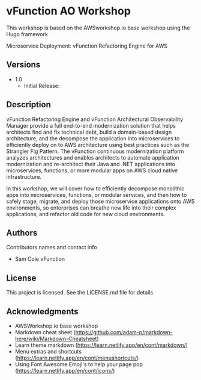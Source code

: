 # vFunction AO Workshop

This workshop is based on the AWSworkshop.io base workshop using the Hugo framework

Microservice Deployment: vFunction Refactoring Engine for AWS

## Versions
 * 1.0
    * Initial Release:
    


## Description

vFunction Refactoring Engine and vFunction Architectural Observability Manager provide a full end-to-end modernization solution that helps architects find and fix technical debt, build a domain-based design architecture, and the decompose the application into microservices to efficiently deploy on to AWS architecture using best practices such as the Strangler Fig Pattern. The vFunction continuous modernization platform analyzes architectures and enables architects to automate application modernization and re-architect their Java and .NET applications into microservices, functions, or more modular apps on AWS cloud native infrastructure. 

In this workshop, we will cover how to efficiently decompose monolithic apps into microservices, functions, or modular services, and then how to safely stage, migrate, and deploy those microservice applications onto AWS environments, so enterprises can breathe new life into their complex applications, and refactor old code for new cloud environments.



## Authors

Contributors names and contact info

* Sam Cole vFunction

## License

This project is licensed. See the LICENSE.md file for details

## Acknowledgments
* AWSWorkshop.io base workshop 
* Markdown cheat sheet (https://github.com/adam-p/markdown-here/wiki/Markdown-Cheatsheet)
* Learn theme markdown (https://learn.netlify.app/en/cont/markdown/)
* Menu extras and shortcuts (https://learn.netlify.app/en/cont/menushortcuts/) 
* Using Font Awesome Emoji's to help your page pop (https://learn.netlify.app/en/cont/icons/)